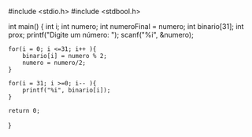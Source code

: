 #include <stdio.h>
#include <stdbool.h>

int main()
{
    int i;
    int numero;
    int numeroFinal = numero;
    int binario[31];
    int prox;
    printf("Digite um número: ");
    scanf("%i", &numero);

    for(i = 0; i <=31; i++ ){
        binario[i] = numero % 2;
        numero = numero/2;
    }
    
    for(i = 31; i >=0; i-- ){
        printf("%i", binario[i]);
    }
    
    return 0;
}
